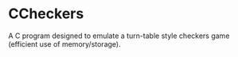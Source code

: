 # CCheckers
A C program designed to emulate a turn-table style checkers game (efficient use of memory/storage).

